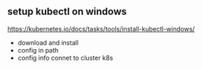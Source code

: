 ## setup kubectl on windows
https://kubernetes.io/docs/tasks/tools/install-kubectl-windows/
- download and install
- config in path
- config info connet to cluster k8s